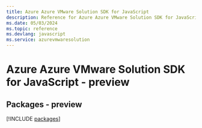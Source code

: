 ```yaml
---
title: Azure Azure VMware Solution SDK for JavaScript
description: Reference for Azure Azure VMware Solution SDK for JavaScript
ms.date: 05/03/2024
ms.topic: reference
ms.devlang: javascript
ms.service: azurevmwaresolution
---
```

# Azure Azure VMware Solution SDK for JavaScript - preview
## Packages - preview
[!INCLUDE [packages](azure-vmware-solution-index.md)]